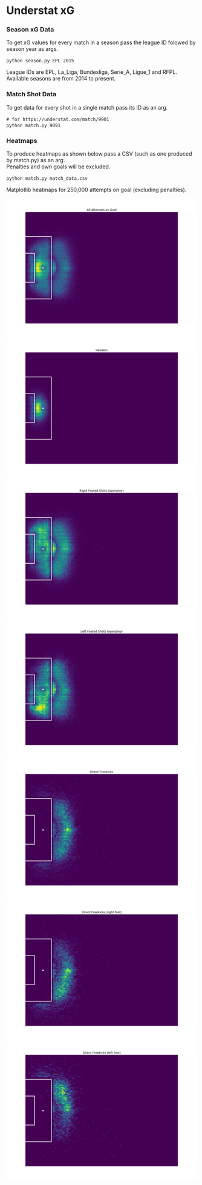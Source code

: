# Understat xG

### Season xG Data

To get xG values for every match in a season pass the league ID folowed by season year as args.
```
python season.py EPL 2015
```
League IDs are EPL, La_Liga, Bundesliga, Serie_A, Ligue_1 and RFPL.  
Available seasons are from 2014 to present.



### Match Shot Data
To get data for every shot in a single match pass its ID as an arg.  
```
# for https://understat.com/match/9901
python match.py 9091
```

### Heatmaps
To produce heatmaps as shown below pass a CSV (such as one produced by match.py) as an arg.  
Penalties and own goals will be excluded.
```
python match.py match_data.csv
```

Matplotlib heatmaps for 250,000 attempts on goal (excluding penalties).

![](figures/all_shots.png)
![](figures/head.png)
![](figures/right_foot.png)
![](figures/left_foot.png)
![](figures/freekicks.png)
![](figures/freekicks_right.png)
![](figures/freekicks_left.png)
